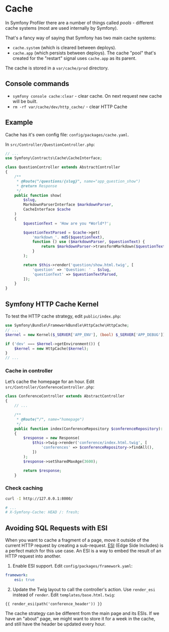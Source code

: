 # Cache

In Symfony Profiler there are a number of things called *pools* - different cache systems (most are used internally by Symfony). 

That's a fancy way of saying that Symfony has two main cache systems: 

- `cache.system` (which is cleared between deploys).
- `cache.app` (which persists between deploys). The cache "pool" that's created for the "restart" signal uses `cache.app` as its parent.

The cache is stored in a `var/cache/prod` directory.

## Console commands

- `symfony console cache:clear` - clear cache. On next request new cache will be built. 
- `rm -rf var/cache/dev/http_cache/` - clear HTTP Cache

## Example

Cache has it's own config file: `config/packages/cache.yaml`.

In `src/Controller/QuestionController.php`:

```php
// ...
use Symfony\Contracts\Cache\CacheInterface;

class QuestionController extends AbstractController
{
    /**
     * @Route("/questions/{slug}", name="app_question_show")
     * @return Response
     */
    public function show(
        $slug,
        MarkdownParserInterface $markdownParser,
        CacheInterface $cache
    )
    {
        $questionText = 'How are you *World*?';

        $questionTextParsed = $cache->get(
            'markdown_'. md5($questionText),
            function () use ($markdownParser, $questionText) {
                return $markdownParser->transformMarkdown($questionText);
            }
        );

        return $this->render('question/show.html.twig', [
            'question' => 'Question: ' . $slug,
            'questionText' => $questionTextParsed,
        ]);
    }
}
```

## Symfony HTTP Cache Kernel

To test the HTTP cache strategy, edit `public/index.php`:

```php
use Symfony\Bundle\FrameworkBundle\HttpCache\HttpCache;
// ...
$kernel = new Kernel($_SERVER['APP_ENV'], (bool) $_SERVER['APP_DEBUG']);

if ('dev' === $kernel->getEnvironment()) {
    $kernel = new HttpCache($kernel);
}
// ...
```

### Cache in controller

Let’s cache the homepage for an hour. Edit `src/Controller/ConferenceController.php`:

```php
class ConferenceController extends AbstractController
{
    // ...

    /**
     * @Route("/", name="homepage")
     */
    public function index(ConferenceRepository $conferenceRepository): Response
    {
        $response = new Response(
            $this->twig->render('conference/index.html.twig', [
                'conferences' => $conferenceRepository->findAll(),
            ])
        );
        $response->setSharedMaxAge(3600);

        return $response;
    }
```

### Check caching

```bash
curl -I http://127.0.0.1:8000/

# ...
# X-Symfony-Cache: HEAD /: fresh;
```

## Avoiding SQL Requests with ESI

When you want to cache a fragment of a page, move it outside of the current HTTP request by creating a sub-request. [ESI](https://symfony.com/doc/current/http_cache/esi.html) (Edge Side Includes) is a perfect match for this use case. An ESI is a way to embed the result of an HTTP request into another.

1. Enable ESI support. Edit `config/packages/framework.yaml`:

```yml
framework:
    esi: true
```

2. Update the Twig layout to call the controller's action. Use `render_esi` instead of `render`. Edit `templates/base.html.twig`:

```
{{ render_esi(path('conference_header')) }}
```

The cache strategy can be different from the main page and its ESIs. 
If we have an "about" page, we might want to store it for a week in the cache, and still have the header be updated every hour.
